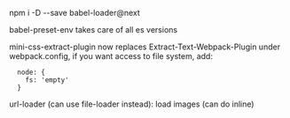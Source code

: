 npm i -D --save babel-loader@next

babel-preset-env takes care of all es versions

mini-css-extract-plugin now replaces Extract-Text-Webpack-Plugin
under webpack.config, if you want access to file system, add:
``` 
  node: { 
    fs: 'empty'
  }
```

url-loader (can use file-loader instead): load images (can do inline)